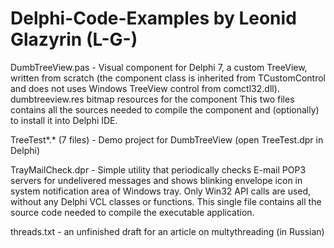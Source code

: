 Delphi-Code-Examples by Leonid Glazyrin (L-G-)
===================

DumbTreeView.pas - Visual component for Delphi 7, a custom TreeView, written from scratch 
(the component class is inherited from TCustomControl and does not uses Windows TreeView control from comctl32.dll).
dumbtreeview.res bitmap resources for the component
This two files contains all the sources needed to compile the component and (optionally) to install it into Delphi IDE.

TreeTest*.* (7 files) - Demo project for DumbTreeView (open TreeTest.dpr in Delphi)

TrayMailCheck.dpr - Simple utility that periodically checks E-mail POP3 servers for undelivered messages
and shows blinking envelope icon in system notification area of Windows tray.
Only Win32 API calls are used, without any Delphi VCL classes or functions.
This single file contains all the source code needed to compile the executable application.

threads.txt - an unfinished draft for an article on multythreading (in Russian)
